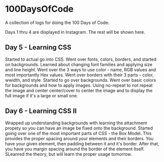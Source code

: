 # 100DaysOfCode
A collection of logs for doing the 100 Days of Code. 

Days 1 thru 4 are displayed in Instagram. The rest will be shown here.

## Day 5 - Learning CSS
Started to actual go into CSS. Went over fonts, colors, borders, and started on backgrounds. Learned about changing font families and applying size and line height. Went over the 3 ways to use color - name, RGB values and most importantly Hex values. Went over borders with their 3 parts - color, wwidth, and style. Started to go over backgrounds. Went over basic colors for backgrounds and how to apply images. Using no-repeat to not repeat the image and center center/cover to center the image and to display the full image if it's a large or small one.

## Day 6 - Learning CSS II
Wrapped up understanding backgrounds with learning the attachment propety so you can have an image be fixed onto the background. Started going over one of the most important parts of CSS - the Box Model. This provides the proper spacing around your elements and their borders. You have your given element, then padding between it and it's border. After that, you have you margin spacing around the border of the element itself. SLeanred the theory, but will learn the proper usage tomorrow.
